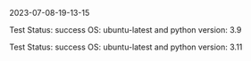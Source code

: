 2023-07-08-19-13-15 

Test Status: success 
 OS: ubuntu-latest and python version: 3.9 

Test Status: success 
 OS: ubuntu-latest and python version: 3.11 

